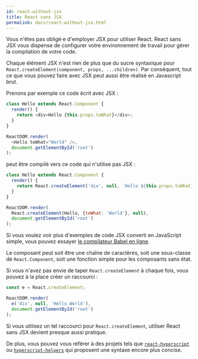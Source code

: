 ```yaml
---
id: react-without-jsx
title: React sans JSX
permalink: docs/react-without-jsx.html
---
```


Vous n'êtes pas obligé·e d'employer JSX pour utiliser React. React sans JSX vous dispense de configurer votre environnement de travail pour gérer la compilation de votre code.

Chaque élément JSX n'est rien de plus que du sucre syntaxique pour `React.createElement(component, props, ...children)`. Par conséquent, tout ce que vous pouvez faire avec JSX peut aussi être réalisé en Javascript brut.

Prenons par exemple ce code écrit avec JSX :

```js
class Hello extends React.Component {
  render() {
    return <div>Hello {this.props.toWhat}</div>;
  }
}

ReactDOM.render(
  <Hello toWhat="World" />,
  document.getElementById('root')
);
```

peut être compilé vers ce code qui n'utilise pas JSX :

```js
class Hello extends React.Component {
  render() {
    return React.createElement('div', null, `Hello ${this.props.toWhat}`);
  }
}

ReactDOM.render(
  React.createElement(Hello, {toWhat: 'World'}, null),
  document.getElementById('root')
);
```

Si vous voulez voir plus d'exemples de code JSX converti en JavaScript simple, vous pouvez essayer [le compilateur Babel en ligne](babel://jsx-simple-example).

Le composant peut soit être une chaîne de caractères, soit une sous-classe de `React.Component`, soit une fonction simple pour les composants sans état.

Si vous n'avez pas envie de taper `React.createElement` à chaque fois, vous pouvez à la place créer un raccourci :

```js
const e = React.createElement;

ReactDOM.render(
  e('div', null, 'Hello World'),
  document.getElementById('root')
);
```
Si vous utilisez un tel raccourci pour `React.createElement`, utiliser React sans JSX devient presque aussi pratique.

De plus, vous pouvez vous référer à des projets tels que [`react-hyperscript`](https://github.com/mlmorg/react-hyperscript) ou [`hyperscript-helpers`](https://github.com/ohanhi/hyperscript-helpers) qui proposent une syntaxe encore plus concise.
